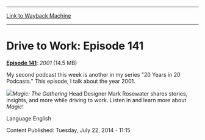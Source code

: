 
---
[Link to Wayback Machine](https://web.archive.org/web/20140816051303/http://magic.wizards.com/en/articles/podcasts/256016)

[_metadata_:description]:- "Episode 141: 2001 (14.5 MB) My second podcast this week is another in my series `20 Years in 20 Podcasts.` This episode, I talk about the year 2001. Magic: The Gathering Head Designer Mark Rosewater shares stories, insights, and more while driving to work. Listen in and learn more about Magic!"
[_metadata_:generator]:- "Drupal 7 (http://drupal.org)"
[_metadata_:node]:- "256016"
[_metadata_:source]:- "div-main"
[_metadata_:title]:- "Drive to Work: Episode 141"
[_metadata_:wayback_capture_timestamp]:- "2014-08-16 05:13:03"
[_metadata_:wayback_raw_url]:- "https://web.archive.org/web/20140816051303id_/http://magic.wizards.com/en/articles/podcasts/256016"
[_metadata_:wayback_url]:- "http://magic.wizards.com/en/articles/podcasts/256016"
---





Drive to Work: Episode 141
==========================


 







[**Episode 141**](http://media.wizards.com/podcasts/magic/drivetowork141_2001.mp3): *2001* (14.5 MB)


My second podcast this week is another in my series "20 Years in 20 Podcasts." This episode, I talk about the year 2001.



![](https://media.magic.wizards.com/image_legacy_migration/magic/images/mtgcom/authorpics/authorpic_markrosewater.jpg)*Magic: The Gathering* Head Designer Mark Rosewater shares stories, insights, and more while driving to work. Listen in and learn more about *Magic*!



Language 
 English

Content Published: Tuesday, July 22, 2014 - 11:15  

 
  

  







